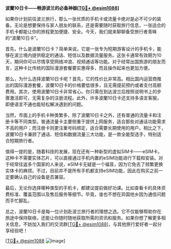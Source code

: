 **波蘭10日卡——畅游波兰的必备神器[[TG💪+ @esim1088](https://t.me/s/esim1088)]**

如果你计划前往波兰旅行，那么一张优质的手机卡或流量卡绝对是必不可少的装备。无论是想要保持与家人朋友的联系，还是需要随时获取旅行信息，一张适合的手机卡都能让你的旅程更加便捷、安全。今天，我们就来聊聊备受旅行者青睐的“波蘭10日卡”。

首先，什么是波蘭10日卡？简单来说，它是一张专为短期游客设计的手机卡，能够在波兰境内提供稳定的通话、短信以及数据流量服务。这张卡通常有效期为10天，期间你可以尽情享受网络冲浪、视频通话等功能。对于经常出国旅游的朋友而言，这种卡比传统的国际漫游套餐要实惠得多，而且操作起来也更加方便。

那么，为什么选择波蘭10日卡呢？首先，它的性价比非常高。相比国内运营商推出的国际漫游套餐，波蘭10日卡的价格要低很多，且无需提前预约或者支付高额费用。其次，使用波蘭10日卡非常省心。你只需在到达波兰后按照说明书上的步骤激活即可，无需复杂的注册流程。此外，许多波蘭10日卡还支持多语言客服，即便语言不通也能轻松解决遇到的问题。

当然，市面上的手机卡种类繁多，除了波蘭10日卡之外，还有普通的流量卡和注册卡等不同类型。普通流量卡主要侧重于提供上网服务，适合那些对通话功能需求不高的用户；而注册卡则更注重号码绑定，适合需要长期使用的用户。相比之下，波蘭10日卡兼顾了通话、短信和数据流量三大功能，是一款全能型选手，特别适合短期旅行者。

值得一提的是，随着科技的发展，现在还有一种新型的虚拟SIM卡——eSIM卡。这种卡不需要实体芯片，可以直接通过手机内置的eSIM功能进行下载和安装。对于经常往返多个国家的人来说，eSIM卡无疑是一个福音，因为它免去了频繁更换实体卡的麻烦。不过，目前并不是所有手机都支持eSIM功能，因此在购买之前一定要确认自己的设备是否兼容。

最后，无论你选择哪种类型的手机卡，都建议提前做好功课。比如查看卡的具体资费标准、覆盖范围以及售后服务等细节。毕竟，谁也不想在异国他乡因为通信问题而手忙脚乱。

总之，波蘭10日卡是每一位计划赴波兰旅行者的理想之选。它不仅能够帮助你在旅途中保持联络，还能让你随时随地获取所需的资讯和服务。如果你想了解更多相关信息，不妨加入我们的交流群[[TG💪+ @esim1088](https://t.me/s/esim1088)]，与其他旅行爱好者一起分享经验吧！

[[TG💪+ @esim1088](https://t.me/s/esim1088) ![Image](https://i.postimg.cc/4NQfJmqS/Snipaste-2025-05-13-00-14-12.png)]